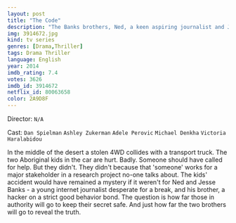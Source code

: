 ```yaml
---
layout: post
title: "The Code"
description: "The Banks brothers, Ned, a keen aspiring journalist and Jesse, young hacker artiste, are investigating on the fringes of the next big story. They become embroiled within a big meaty research project: Big Money - Top Secret and learn there are people who are being damaged and/or silenced along the way..."
img: 3914672.jpg
kind: tv series
genres: [Drama,Thriller]
tags: Drama Thriller 
language: English
year: 2014
imdb_rating: 7.4
votes: 3626
imdb_id: 3914672
netflix_id: 80063658
color: 2A9D8F
---
```

Director: `N/A`  

Cast: `Dan Spielman` `Ashley Zukerman` `Adele Perovic` `Michael Denkha` `Victoria Haralabidou` 

In the middle of the desert a stolen 4WD collides with a transport truck. The two Aboriginal kids in the car are hurt. Badly. Someone should have called for help. But they didn't. They didn't because that 'someone' works for a major stakeholder in a research project no-one talks about. The kids' accident would have remained a mystery if it weren't for Ned and Jesse Banks - a young internet journalist desperate for a break, and his brother, a hacker on a strict good behavior bond. The question is how far those in authority will go to keep their secret safe. And just how far the two brothers will go to reveal the truth.